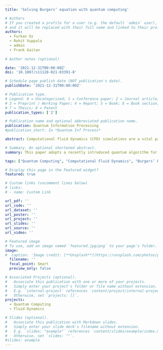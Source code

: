 ```yaml
---
title: 'Solving Burgers’ equation with quantum computing'

# Authors
# If you created a profile for a user (e.g. the default `admin` user), write the username (folder name) here
# and it will be replaced with their full name and linked to their profile.
authors:
  - Furkan Oz
  - Rohit Vuppala
  - admin
  - Frank Gaitan
  
# Author notes (optional)

date: '2021-12-31T00:00:00Z'
doi: '10.1007/s11128-021-03391-8'

# Schedule page publish date (NOT publication's date).
publishDate: '2021-12-31T00:00:00Z'

# Publication type.
# Legend: 0 = Uncategorized; 1 = Conference paper; 2 = Journal article;
# 3 = Preprint / Working Paper; 4 = Report; 5 = Book; 6 = Book section;
# 7 = Thesis; 8 = Patent
publication_types: ['2']

# Publication name and optional abbreviated publication name.
publication: Quantum Information Processing
#publication_short: In *Quantum Inf Process*

abstract: Computational fluid dynamics (CFD) simulations are a vital part of the design process in the aerospace industry. Although reliable CFD results can be obtained with turbulence models, direct numerical simulation of complex bodies in three spatial dimensions (3D) is impracticable due to the massive amount of computational elements. For instance, a 3D direct numerical simulation of a turbulent boundary-layer over the wing of a commercial jetliner that resolves all relevant length scales using a serial CFD solver on a modern digital computer would take approximately 750 million years or roughly 20% of the earth’s age. Over the past 25 years, quantum computers have become the object of great interest worldwide as powerful quantum algorithms have been constructed for several important, computationally challenging problems that provide enormous speed-up over the best-known classical algorithms. In this paper, we adapt a recently introduced quantum algorithm for partial differential equations to Burgers’ equation and develop a quantum CFD solver that determines its solutions. We used our quantum CFD solver to verify the quantum Burgers’ equation algorithm to find the flow solution when a shockwave is and is not present. The quantum simulation results were compared to: (i) an exact analytical solution for a flow without a shockwave; and (ii) the results of a classical CFD solver for flows with and without a shockwave. Excellent agreement was found in both cases, and the error of the quantum CFD solver was comparable to that of the classical CFD solver.

# Summary. An optional shortened abstract.
summary: This paper adopts a recently introduced quantum algorithm for partial differential equations to solve Burgers’ equation and develops a quantum CFD solver. We used our quantum CFD solver to verify the quantum Burgers’ equation algorithm to find the flow solution when a shockwave is and is not present. We found excellent agreements for both cases, and the error of the quantum CFD solver was comparable to that of the classical CFD solver.

tags: ["Quantum Computing", "Computational Fluid Dynamics", "Burgers’ Equation", "partial differential equations", "ODE", "PDE", "QCFD", "CCFD", "CFD"]

# Display this page in the Featured widget?
featured: true

# Custom links (uncomment lines below)
# links:
# - name: Custom Link

url_pdf: ''
url_code: ''
url_dataset: ''
url_poster: ''
url_project: ''
url_slides: ''
url_source: ''
url_video: ''

# Featured image
# To use, add an image named `featured.jpg/png` to your page's folder.
image:
#  caption: 'Image credit: [**Unsplash**](https://unsplash.com/photos/pLCdAaMFLTE)'
  filename: ''
  focal_point: Smart
  preview_only: false

# Associated Projects (optional).
#   Associate this publication with one or more of your projects.
#   Simply enter your project's folder or file name without extension.
#   E.g. `internal-project` references `content/project/internal-project/index.md`.
#   Otherwise, set `projects: []`.
projects:
  - Quantum Computing
  - Fluid Dynamics

# Slides (optional).
#   Associate this publication with Markdown slides.
#   Simply enter your slide deck's filename without extension.
#   E.g. `slides: "example"` references `content/slides/example/index.md`.
#   Otherwise, set `slides: ""`.
#slides: example
---
```

